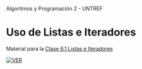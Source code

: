 Algoritmos y Programación 2 - UNTREF

# Uso de Listas e Iteradores

Material para la [Clase 6.1 Listas e Iteradores](https://youtu.be/)

[![VER](https://img.youtube.com/vi//0.jpg)](https://www.youtube.com/watch?v=)
